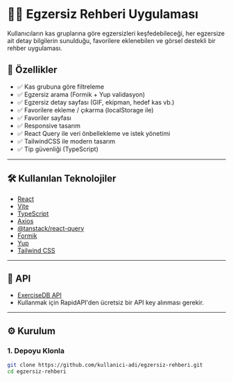 # 🏋️‍♀️ Egzersiz Rehberi Uygulaması

Kullanıcıların kas gruplarına göre egzersizleri keşfedebileceği, her egzersize ait detay bilgilerin sunulduğu, favorilere eklenebilen ve görsel destekli bir rehber uygulaması.

## 🚀 Özellikler

- ✅ Kas grubuna göre filtreleme
- ✅ Egzersiz arama (Formik + Yup validasyon)
- ✅ Egzersiz detay sayfası (GIF, ekipman, hedef kas vb.)
- ✅ Favorilere ekleme / çıkarma (localStorage ile)
- ✅ Favoriler sayfası
- ✅ Responsive tasarım
- ✅ React Query ile veri önbellekleme ve istek yönetimi
- ✅ TailwindCSS ile modern tasarım
- ✅ Tip güvenliği (TypeScript)

---

## 🛠️ Kullanılan Teknolojiler

- [React](https://reactjs.org/)
- [Vite](https://vitejs.dev/)
- [TypeScript](https://www.typescriptlang.org/)
- [Axios](https://axios-http.com/)
- [@tanstack/react-query](https://tanstack.com/query/latest)
- [Formik](https://formik.org/)
- [Yup](https://github.com/jquense/yup)
- [Tailwind CSS](https://tailwindcss.com/)

---

## 🔌 API

- [ExerciseDB API](https://rapidapi.com/justin-WFnsXH_t6/api/exercisedb/)
- Kullanmak için RapidAPI'den ücretsiz bir API key alınması gerekir.

---

## ⚙️ Kurulum

### 1. Depoyu Klonla

```bash
git clone https://github.com/kullanici-adi/egzersiz-rehberi.git
cd egzersiz-rehberi
